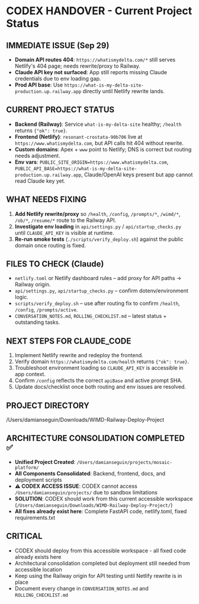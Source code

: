 # CODEX HANDOVER - Current Project Status

## IMMEDIATE ISSUE (Sep 29)
- **Domain API routes 404**: `https://whatismydelta.com/*` still serves Netlify's 404 page; needs rewrite/proxy to Railway.
- **Claude API key not surfaced**: App still reports missing Claude credentials due to env loading gap.
- **Prod API base**: Use `https://what-is-my-delta-site-production.up.railway.app` directly until Netlify rewrite lands.

## CURRENT PROJECT STATUS
- **Backend (Railway)**: Service `what-is-my-delta-site` healthy; `/health` returns `{"ok": true}`.
- **Frontend (Netlify)**: `resonant-crostata-90b706` live at `https://www.whatismydelta.com`, but API calls hit 404 without rewrite.
- **Custom domains**: Apex + `www` point to Netlify; DNS is correct but routing needs adjustment.
- **Env vars**: `PUBLIC_SITE_ORIGIN=https://www.whatismydelta.com`, `PUBLIC_API_BASE=https://what-is-my-delta-site-production.up.railway.app`, Claude/OpenAI keys present but app cannot read Claude key yet.

## WHAT NEEDS FIXING
1. **Add Netlify rewrite/proxy** so `/health`, `/config`, `/prompts/*`, `/wimd/*`, `/ob/*`, `/resume/*` route to the Railway API.
2. **Investigate env loading** in `api/settings.py` / `api/startup_checks.py` until `CLAUDE_API_KEY` is visible at runtime.
3. **Re-run smoke tests** (`./scripts/verify_deploy.sh`) against the public domain once routing is fixed.

## FILES TO CHECK (Claude)
- `netlify.toml` or Netlify dashboard rules – add proxy for API paths → Railway origin.
- `api/settings.py`, `api/startup_checks.py` – confirm dotenv/environment logic.
- `scripts/verify_deploy.sh` – use after routing fix to confirm `/health`, `/config`, `/prompts/active`.
- `CONVERSATION_NOTES.md`, `ROLLING_CHECKLIST.md` – latest status + outstanding tasks.

## NEXT STEPS FOR CLAUDE_CODE
1. Implement Netlify rewrite and redeploy the frontend.
2. Verify domain `https://whatismydelta.com/health` returns `{"ok": true}`.
3. Troubleshoot environment loading so `CLAUDE_API_KEY` is accessible in app context.
4. Confirm `/config` reflects the correct `apiBase` and active prompt SHA.
5. Update docs/checklist once both routing and env issues are resolved.

## PROJECT DIRECTORY
/Users/damianseguin/Downloads/WIMD-Railway-Deploy-Project

## ARCHITECTURE CONSOLIDATION COMPLETED ✅
- **Unified Project Created**: `/Users/damianseguin/projects/mosaic-platform/`
- **All Components Consolidated**: Backend, frontend, docs, and deployment scripts
- **⚠️ CODEX ACCESS ISSUE**: CODEX cannot access `/Users/damianseguin/projects/` due to sandbox limitations
- **SOLUTION**: CODEX should work from this current accessible workspace (`/Users/damianseguin/Downloads/WIMD-Railway-Deploy-Project/`)
- **All fixes already exist here**: Complete FastAPI code, netlify.toml, fixed requirements.txt

## CRITICAL
- CODEX should deploy from this accessible workspace - all fixed code already exists here
- Architectural consolidation completed but deployment still needed from accessible location
- Keep using the Railway origin for API testing until Netlify rewrite is in place
- Document every change in `CONVERSATION_NOTES.md` and `ROLLING_CHECKLIST.md`

